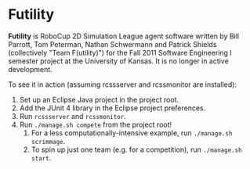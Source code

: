 Futility
========

**Futility** is RoboCup 2D Simulation League agent software written by Bill Parrott, Tom Peterman, Nathan Schwermann and Patrick Shields (collectively "Team F(utility)") for the Fall 2011 Software Engineering I semester project at the University of Kansas. It is no longer in active development.

To see it in action (assuming rcssserver and rcssmonitor are installed):

1. Set up an Eclipse Java project in the project root.
2. Add the JUnit 4 library in the Eclipse project preferences.
3. Run `rcssserver` and `rcssmonitor`.
4. Run `./manage.sh compete` from the project root!
    1. For a less computationally-intensive example, run `./manage.sh scrimmage`.
    2. To spin up just one team (e.g. for a competition), run `./manage.sh start`.
